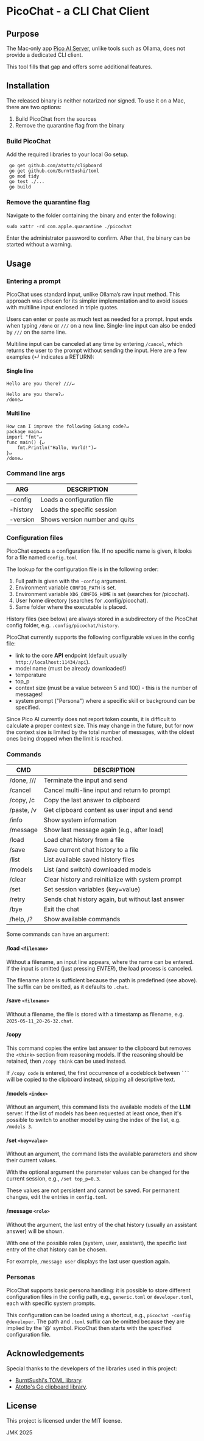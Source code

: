 # PicoChat - a CLI Chat Client

## Purpose
The Mac‑only app [Pico AI Server](https://picogpt.app/), unlike tools such as Ollama, does not provide a dedicated CLI client.

This tool fills that gap and offers some additional features.

## Installation

The released binary is neither notarized nor signed. To use it on a Mac, there are two options:

 1. Build PicoChat from the sources
 2. Remove the quarantine flag from the binary

### Build PicoChat

 Add the required libraries to your local Go setup.

 ```text
  go get github.com/atotto/clipboard
  go get github.com/BurntSushi/toml
  go mod tidy
  go test ./...
  go build
 ```

### Remove the quarantine flag

Navigate to the folder containing the binary and enter the following:

`sudo xattr -rd com.apple.quarantine ./picochat`

Enter the administrator password to confirm. After that, the binary can be started without a warning.

## Usage

### Entering a prompt
PicoChat uses standard input, unlike Ollama’s raw input method. This approach was chosen for its simpler implementation and to avoid issues with multiline input enclosed in triple quotes.

Users can enter or paste as much text as needed for a prompt. Input ends when typing `/done` or `///` on a new line. Single-line input can also be ended by `///` on the same line.

Multiline input can be canceled at any time by entering `/cancel`, which returns the user to the prompt without sending the input. Here are a few examples (↵ indicates a RETURN):

#### Single line
```text
Hello are you there? ///↵
```

```text
Hello are you there?↵
/done↵
```

#### Multi line
```text
How can I improve the following GoLang code?↵
package main↵
import "fmt"↵
func main() {↵
    fmt.Println("Hallo, World!")↵
}↵
/done↵
```

### Command line args

| ARG      | DESCRIPTION                    |
| -------- | ------------------------------ |
| -config  | Loads a configuration file     |
| -history | Loads the specific session     |
| -version | Shows version number and quits |

### Configuration files

PicoChat expects a configuration file. If no specific name is given, it looks for a file named `config.toml`

The lookup for the configuration file is in the following order:

 1. Full path is given with the `-config` argument.
 2. Environment variable `CONFIG_PATH` is set.
 3. Environment variable  `XDG_CONFIG_HOME` is set (searches for /picochat).
 4. User home directory (searches for .config/picochat).
 5. Same folder where the executable is placed.

History files (see below) are always stored in a subdirectory of the PicoChat config folder, e.g. `.config/picochat/history`.

PicoChat currently supports the following configurable values in the config file:

 * link to the core **API** endpoint (default usually `http://localhost:11434/api`).
 * model name (must be already downloaded!)
 * temperature
 * top_p
 * context size (must be a value between 5 and 100) - this is the number of messages!
 * system prompt ("Persona") where a specific skill or background can be specified.

Since Pico AI currently does not report token counts, it is difficult to calculate a proper context size. This may change in the future, but for now the context size is limited by the total number of messages, with the oldest ones being dropped when the limit is reached.

### Commands

| CMD        | DESCRIPTION |
| ---------- | ------------------------------------------------- |
| /done, /// | Terminate the input and send |
| /cancel    | Cancel multi-line input and return to prompt |
| /copy, /c  | Copy the last answer to clipboard |
| /paste, /v | Get clipboard content as user input and send |
| /info      | Show system information |
| /message   | Show last message again (e.g., after load) |
| /load      | Load chat history from a file |
| /save      | Save current chat history to a file |
| /list      | List available saved history files |
| /models    | List (and switch) downloaded models |
| /clear     | Clear history and reinitialize with system prompt |
| /set       | Set session variables (key=value) |
| /retry     | Sends chat history again, but without last answer |
| /bye       | Exit the chat |
| /help, /?  | Show available commands |

Some commands can have an argument:

#### /load `<filename>`

Without a filename, an input line appears, where the name can be entered. If the input is omitted (just pressing _ENTER_), the load process is canceled.

The filename alone is sufficient because the path is predefined (see above). The suffix can be omitted, as it defaults to `.chat`.

#### /save `<filename>`

Without a filename, the file is stored with a timestamp as filename, e.g. `2025-05-11_20-26-32.chat`.


#### /copy

This command copies the entire last answer to the clipboard but removes the `<think>` section from reasoning models. If the reasoning should be retained, then `/copy think` can be used instead.

If `/copy code` is entered, the first occurrence of a codeblock between ` ``` ` will be copied to the clipboard instead, skipping all descriptive text.

#### /models `<index>`

Without an argument, this command lists the available models of the **LLM** server. If the list of models has been requested at least once, then it's possible to switch to another model by using the index of the list, e.g. `/models 3`.

#### /set `<key=value>`

Without an argument, the command lists the available parameters and show their current values.

With the optional argument the parameter values can be changed for the current session, e.g., `/set top_p=0.3`.

These values are not persistent and cannot be saved. For permanent changes, edit the entries in `config.toml`.

#### /message `<role>`

Without the argument, the last entry of the chat history (usually an assistant answer) will be shown.

With one of the possible roles (system, user, assistant), the specific last entry of the chat history can be chosen.

For example, `/message user` displays the last user question again.

### Personas

PicoChat supports basic persona handling: it is possible to store different configuration files in the config path, e.g., `generic.toml` or `developer.toml`, each with specific system prompts.

This configuration can be loaded using a shortcut, e.g., `picochat -config @developer`. The path and `.toml` suffix can be omitted because they are implied by the '@' symbol. PicoChat then starts with the specified configuration file.


## Acknowledgements

Special thanks to the developers of the libraries used in this project:

 * [BurntSushi's TOML library](https://github.com/BurntSushi/toml).
 * [Atotto's Go clipboard library](https://github.com/atotto/clipboard).


## License

This project is licensed under the MIT license.

JMK 2025
